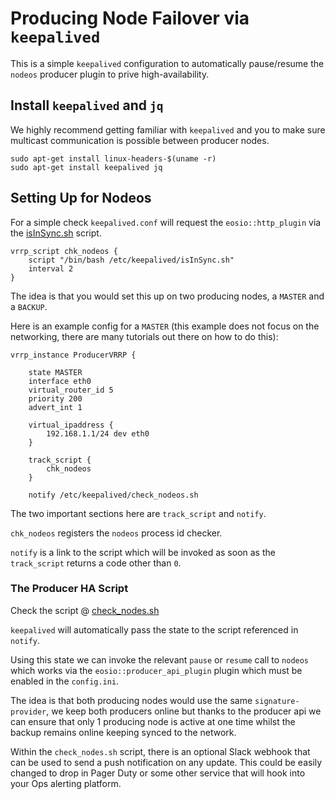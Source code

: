 # Producing Node Failover via `keepalived`
This is a simple `keepalived` configuration to automatically pause/resume the `nodeos` producer plugin to prive high-availability.
## Install `keepalived` and `jq`
We highly recommend getting familiar with `keepalived` and you to make sure multicast communication is possible between producer nodes.
```
sudo apt-get install linux-headers-$(uname -r)
sudo apt-get install keepalived jq
```
## Setting Up for Nodeos
For a simple check `keepalived.conf` will request the `eosio::http_plugin` via the  [isInSync.sh](isInSync.sh) script.
```
vrrp_script chk_nodeos {
    script "/bin/bash /etc/keepalived/isInSync.sh"
    interval 2
}
```
The idea is that you would set this up on two producing nodes, a `MASTER` and a `BACKUP`.

Here is an example config for a `MASTER` (this example does not focus on the networking, there are many tutorials out there on how to do this):
```
vrrp_instance ProducerVRRP {

    state MASTER
    interface eth0
    virtual_router_id 5
    priority 200
    advert_int 1

    virtual_ipaddress {
        192.168.1.1/24 dev eth0
    }

    track_script {
        chk_nodeos
    }

    notify /etc/keepalived/check_nodeos.sh
```
The two important sections here are `track_script` and `notify`.

`chk_nodeos` registers the `nodeos` process id checker.

`notify` is a link to the script which will be invoked as soon as the `track_script` returns a code other than `0`.

### The Producer HA Script

Check the script @ [check_nodes.sh](check_nodeos.sh)

`keepalived` will automatically pass the state to the script referenced in `notify`.

Using this state we can invoke the relevant `pause` or `resume` call to `nodeos` which works via the `eosio::producer_api_plugin` plugin which must be enabled in the `config.ini`.

The idea is that both producing nodes would use the same `signature-provider`, we keep both producers online but thanks to the producer api we can ensure that only 1 producing node is active at one time whilst the backup remains online keeping synced to the network.

Within the `check_nodes.sh` script, there is an optional Slack webhook that can be used to send a push notification on any update. This could be easily changed to drop in Pager Duty or some other service that will hook into your Ops alerting platform.

